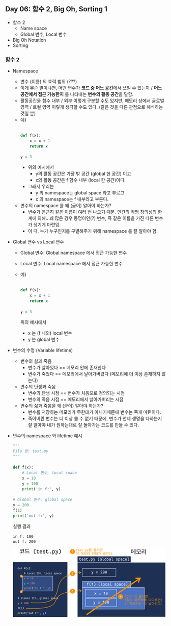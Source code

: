 ## Day 06: 함수 2, Big Oh, Sorting 1
- 함수 2
    - Name space
    - Global 변수, Local 변수
- Big Oh Notation    
- Sorting 



### 함수 2
- Namespace
    - 변수 (이름) 의 효력 범위 (???)
    - 이게 무슨 말이냐면, 어떤 변수가 **코드 중 어느 공간**에서 쓰일 수 있는지 / **어느 공간에서 접근 가능한지** 를 나타내는 **변수의 활동 공간**을 말함.
    - 활동공간을 함수 내부 / 외부 이렇게 구분할 수도 있지만, 메모리 상에서 글로벌 영역 / 로컬 영역 이렇게 생각할 수도 있다. (같은 것을 다른 관점으로 해석하는 것일 뿐)
    - 예)
        ```python
        
        def f(x):
            x = x + 1
            return x
        
        y = 3
        ```
        - 위의 예시에서
          - y의 활동 공간은 가장 밖 공간 (global 한 공간) 이고
          - x의 활동 공간은 f 함수 내부 (local 한 공간)이다.
        - 그래서 우리는
          - y 의 namespace는 global space 라고 부르고
          - x 의 namespace는 f 내부라고 부른다.
    - 변수의 namespace 를 왜 (굳이) 알아야 하는가?
        - 변수가 은근히 같은 이름이 여러 번 나오기 때문. 인간의 작명 창의성의 한계에 의해.. 꽤 많은 경우 동명이인(?) 변수, 즉 같은 이름을 가진 다른 변수가 생기게 마련임. 
        - 이 때, 누가 누구인지를 구별해주기 위해 namespace 를 잘 알아야 함.
- Global 변수 vs Local 변수
    - Global 변수: Global namespace 에서 접근 가능한 변수
    
    - Local 변수: Local namespace 에서 접근 가능한 변수
    
    - 예)
        ```python
        
        def f(x):
            x = x + 1
            return x
        
        y = 3
        ```
        위의 예시에서
        
        - x 는 (f 내의) local 변수
        - y 는 global 변수
- 변수의 수명 (Variable lifetime)
    - 변수의 삶과 죽음
        - 변수가 살아있다 == 메모리 안에 존재한다
        - 변수가 죽었다 == 메모리에서 날아가버렸다 (메모리에 더 이상 존재하지 않는다)
    - 변수의 탄생과 죽음
        - 변수의 탄생 시점 == 변수가 처음으로 정의되는 시점
        - 변수의 죽음 시점 == 메모리에서 날아가버리는 시점
    - 변수의 삶과 죽음을 왜 (굳이) 알아야 하는가?
        - 변수를 저장하는 메모리가 무한대가 아니기때문에 변수는 죽게 마련이다. 
        - 죽어버린 변수는 더 이상 쓸 수 없기 때문에, 변수가 언제 생명을 다하는지 잘 알아야 내가 원하는대로 잘 돌아가는 코드를 만들 수 있다.

- 변수의 namespace 와 lifetime 예시

  ```python
  """
  File 명: test.py
  """
  
  def f(x):
      # Local 변수, local space
      x = 10 
      y = 100
      print('in f:', y)
  
  # Global 변수, global space
  y = 200
  f(1)
  print('out f:', y)
  ```

  실행 결과

  ```
  in f: 100
  out f: 200
  ```

  <img src="../fig/function.png" style="zoom:200%;" />

